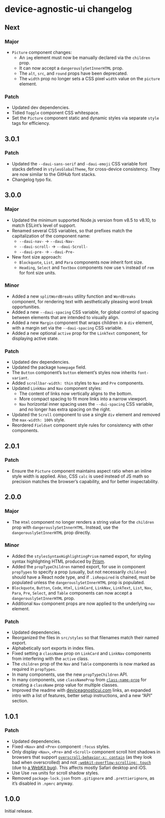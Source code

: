 # device-agnostic-ui changelog

## Next

### Major

- `Picture` component changes:
  - An `img` element must now be manually declared via the `children` prop.
  - It can now accept a `dangerouslySetInnerHTML` prop.
  - The `alt`, `src`, and `round` props have been deprecated.
  - The `width` prop no longer sets a CSS pixel `width` value on the `picture` element.

### Patch

- Updated dev dependencies.
- Tidied `Toggle` component CSS whitespace.
- Set the `Picture` component static and dynamic styles via separate `style` tags for efficiency.

## 3.0.1

### Patch

- Updated the `--daui-sans-serif` and `-daui-emoji` CSS variable font stacks defined in `stylesGlobalTheme`, for cross-device consistency. They are now similar to the GitHub font stacks.
- Changelog typo fix.

## 3.0.0

### Major

- Updated the minimum supported Node.js version from v8.5 to v8.10, to match ESLint’s level of support.
- Renamed several CSS variables, so that prefixes match the capitalization of the component name:
  - `--daui-nav-` → `--daui-Nav-`
  - `--daui-scroll-` → `--daui-Scroll-`
  - `--daui-pre-` → `--daui-Pre-`
- New font size approach:
  - `Blockquote`, `List`, and `Para` components now inherit font size.
  - `Heading`, `Select` and `Textbox` components now use `%` instead of `rem` for font size units.

### Minor

- Added a new `splitWordBreaks` utility function and `WordBreaks` component, for rendering text with aesthetically pleasing word break opportunities.
- Added a new `--daui-spacing` CSS variable, for global control of spacing between elements that are intended to visually align.
- Added a new `Margin` component that wraps children in a `div` element, with a margin set via the `--daui-spacing` CSS variable.
- Added a new optional `active` prop for the `LinkText` component, for displaying active state.

### Patch

- Updated dev dependencies.
- Updated the package `homepage` field.
- The `Button` component’s `button` element’s styles now inherits `font-variant`.
- Added `scrollbar-width: thin` styles to `Nav` and `Pre` components.
- Updated `LinkNav` and `Nav` component styles:
  - The content of links now vertically aligns to the bottom.
  - More compact spacing to fit more links into a narrow viewport.
  - `Nav` horizontal inner spacing uses the `--dui-spacing` CSS variable, and no longer has extra spacing on the right.
- Updated the `Scroll` component to use a single `div` element and removed the `max-width: 100%` style.
- Reordered `Fieldset` component style rules for consistency with other components.

## 2.0.1

### Patch

- Ensure the `Picture` component maintains aspect ratio when an inline style width is applied. Also, CSS `calc` is used instead of JS math so precision matches the browser’s capability, and for better inspectability.

## 2.0.0

### Major

- The `Html` component no longer renders a string value for the `children` prop with `dangerouslySetInnerHTML`. Instead, use the `dangerouslySetInnerHTML` prop directly.

### Minor

- Added the `stylesSyntaxHighlightingPrism` named export, for styling syntax highlighting HTML produced by [Prism](https://prismjs.com).
- Added the `propTypeChildren` named export, for use in component `propTypes` to specify a prop (usually, but not necessarily `children`) should have a React node type, and if `.isRequired` is chained, must be populated unless the `dangerouslySetInnerHTML` prop is populated.
- `Blockquote`, `Button`, `Code`, `Html`, `LinkCard`, `LinkNav`, `LinkText`, `List`, `Nav`, `Para`, `Pre`, `Select`, and `Table` components can now accept a `dangerouslySetInnerHTML` prop.
- Additional `Nav` component props are now applied to the underlying `nav` element.

### Patch

- Updated dependencies.
- Reorganized the files in `src/styles` so that filenames match their named export.
- Alphabetically sort exports in index files.
- Fixed setting a `className` prop on `LinkCard` and `LinkNav` components from interfering with the `active` class.
- The `children` prop of the `Nav` and `Table` components is now marked as required in `propTypes`.
- In many components, use the new `propTypeChildren` API.
- In many components, use `classNameProp` from [`class-name-prop`](https://npm.im/class-name-prop) for creating a `className` prop value for multiple classes.
- Improved the readme with [deviceagnosticui.com](https://deviceagnosticui.com) links, an expanded intro with a list of features, better setup instructions, and a new “API” section.

## 1.0.1

### Patch

- Updated dependencies.
- Fixed `<Nav>` and `<Pre>` component `:focus` styles.
- Only display `<Nav>`, `<Pre>` and `<Scroll>` component scroll hint shadows in browsers that support [`overscroll-behavior-x: contain`](https://developer.mozilla.org/en-US/docs/Web/CSS/overscroll-behavior#Browser_compatibility) (as they look bad when overscrolled) and not [`-webkit-overflow-scrolling: touch`](https://developer.mozilla.org/en-US/docs/Web/CSS/-webkit-overflow-scrolling#Browser_compatibility) (due to [a WebKit bug](https://bugs.webkit.org/show_bug.cgi?id=181048)). This affects mostly Safari desktop and iOS.
- Use Use `rem` units for scroll shadow styles.
- Removed `package-lock.json` from `.gitignore` and `.prettierignore`, as it’s disabled in `.npmrc` anyway.

## 1.0.0

Initial release.
